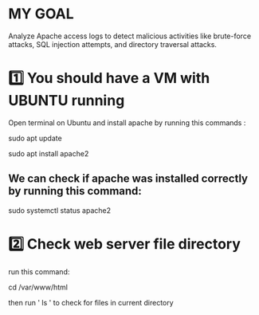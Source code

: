 # MY GOAL
Analyze Apache access logs to detect malicious activities like brute-force attacks, SQL injection attempts, and directory traversal attacks.

# 1️⃣ You should have a VM with UBUNTU running

Open terminal on Ubuntu and install apache by running this commands :

sudo apt update

sudo apt install apache2

<h2> We can check if apache was installed correctly by running this command: </h2> 
  
  sudo systemctl status apache2

  # 2️⃣ Check web server file directory

run this command:

cd /var/www/html

then run ' ls ' to check for files in current directory
